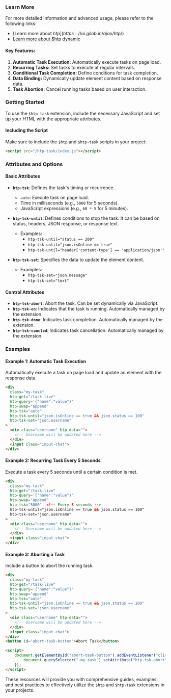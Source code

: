 ### Learn More

For more detailed information and advanced usage, please refer to the following links:
- [Learn more about $htp](https://ui.gilob.in/ajax/$htp/)
- [Learn more about $htp dynamic](https://ui.gilob.in/ajax/dynamic/)

#### Key Features:
1. **Automatic Task Execution:** Automatically execute tasks on page load.
2. **Recurring Tasks:** Set tasks to execute at regular intervals.
3. **Conditional Task Completion:** Define conditions for task completion.
4. **Data Binding:** Dynamically update element content based on response data.
5. **Task Abortion:** Cancel running tasks based on user interaction.

### Getting Started

To use the `$htp-task` extension, include the necessary JavaScript and set up your HTML with the appropriate attributes. 

#### Including the Script
Make sure to include the `$htp` and `$htp-task` scripts in your project:

```html
<script src="/htp-task/index.js"></script>
```

### Attributes and Options

#### Basic Attributes

- **`htp-tsk`**: Defines the task's timing or recurrence.
  - `auto`: Execute task on page load.
  - Time in milliseconds (e.g., `5000` for 5 seconds).
  - JavaScript expressions (e.g., `60 * 5` for 5 minutes).

- **`htp-tsk-until`**: Defines conditions to stop the task. It can be based on status, headers, JSON response, or response text.
  - Examples:
    - `htp-tsk-until="status == 200"`
    - `htp-tsk-until="json.isOnline == true"`
    - `htp-tsk-until="header['content-type'] == 'application/json'"`

- **`htp-tsk-set`**: Specifies the data to update the element content.
  - Examples:
    - `htp-tsk-set="json.message"`
    - `htp-tsk-set="text"`

#### Control Attributes

- **`htp-tsk-abort`**: Abort the task. Can be set dynamically via JavaScript.
- **`htp-tsk-on`**: Indicates that the task is running. Automatically managed by the extension.
- **`htp-tsk-done`**: Indicates task completion. Automatically managed by the extension.
- **`htp-tsk-cancled`**: Indicates task cancellation. Automatically managed by the extension.

### Examples

#### Example 1: Automatic Task Execution

Automatically execute a task on page load and update an element with the response data.

```html
<div
  class="my-task"
  htp-get="/task-live"
  htp-query='{"name":"value"}'
  htp-swap="append"
  htp-tsk="auto"
  htp-tsk-until="json.isOnline == true && json.status == 100"
  htp-tsk-set="json.username"
> 
  <div class="username" htp-data="">
    <!-- Username will be updated here -->
  </div>
  <input class="input-chat">
</div>
```

#### Example 2: Recurring Task Every 5 Seconds

Execute a task every 5 seconds until a certain condition is met.

```html
<div
  class="my-task"
  htp-get="/task-live"
  htp-query='{"name":"value"}'
  htp-swap="append"
  htp-tsk="5000"  <!-- Every 5 seconds -->
  htp-tsk-until="json.isOnline == true && json.status == 100"
  htp-tsk-set="json.username"
> 
  <div class="username" htp-data="">
    <!-- Username will be updated here -->
  </div>
  <input class="input-chat">
</div>
```

#### Example 3: Aborting a Task

Include a button to abort the running task.

```html
<div
  class="my-task"
  htp-get="/task-live"
  htp-query='{"name":"value"}'
  htp-swap="append"
  htp-tsk="auto"
  htp-tsk-until="json.isOnline == true && json.status == 100"
  htp-tsk-set="json.username"
> 
  <div class="username" htp-data="">
    <!-- Username will be updated here -->
  </div>
  <input class="input-chat">
</div>
<button id="abort-task-button">Abort Task</button>

<script>
    document.getElementById("abort-task-button").addEventListener("click", function(){
        document.querySelector(".my-task").setAttribute("htp-tsk-abort", true);
    });
</script>
```



These resources will provide you with comprehensive guides, examples, and best practices to effectively utilize the `$htp` and `$htp-task` extensions in your projects.
